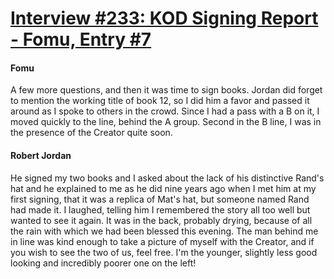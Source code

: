 # [Interview #233: KOD Signing Report - Fomu, Entry #7](https://www.theoryland.com/intvmain.php?i=233#7)

#### Fomu

A few more questions, and then it was time to sign books. Jordan did forget to mention the working title of book 12, so I did him a favor and passed it around as I spoke to others in the crowd. Since I had a pass with a B on it, I moved quickly to the line, behind the A group. Second in the B line, I was in the presence of the Creator quite soon.

#### Robert Jordan

He signed my two books and I asked about the lack of his distinctive Rand's hat and he explained to me as he did nine years ago when I met him at my first signing, that it was a replica of Mat's hat, but someone named Rand had made it. I laughed, telling him I remembered the story all too well but wanted to see it again. It was in the back, probably drying, because of all the rain with which we had been blessed this evening. The man behind me in line was kind enough to take a picture of myself with the Creator, and if you wish to see the two of us, feel free. I'm the younger, slightly less good looking and incredibly poorer one on the left!

